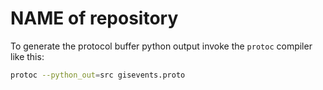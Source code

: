 # NAME of repository

To generate the protocol buffer python output invoke the `protoc` compiler like this:
```sh
protoc --python_out=src gisevents.proto
```
